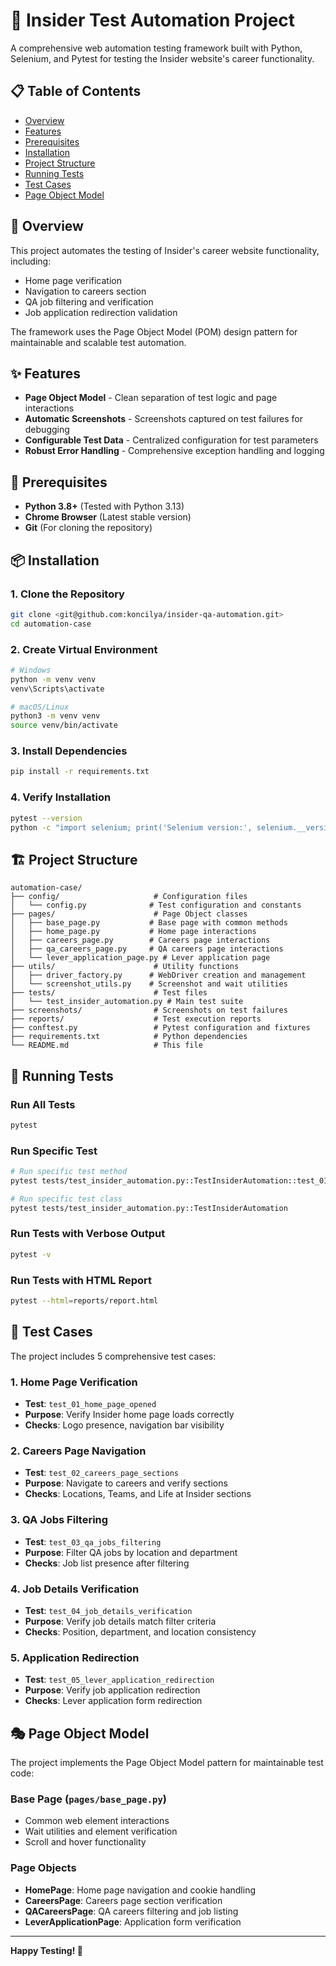 # 🚀 Insider Test Automation Project

A comprehensive web automation testing framework built with Python, Selenium, and Pytest for testing the Insider website's career functionality.

## 📋 Table of Contents

- [Overview](#overview)
- [Features](#features)
- [Prerequisites](#prerequisites)
- [Installation](#installation)
- [Project Structure](#project-structure)
- [Running Tests](#running-tests)
- [Test Cases](#test-cases)
- [Page Object Model](#page-object-model)

## 🎯 Overview

This project automates the testing of Insider's career website functionality, including:
- Home page verification
- Navigation to careers section
- QA job filtering and verification
- Job application redirection validation

The framework uses the Page Object Model (POM) design pattern for maintainable and scalable test automation.

## ✨ Features

- **Page Object Model** - Clean separation of test logic and page interactions
- **Automatic Screenshots** - Screenshots captured on test failures for debugging
- **Configurable Test Data** - Centralized configuration for test parameters
- **Robust Error Handling** - Comprehensive exception handling and logging

## 🔧 Prerequisites

- **Python 3.8+** (Tested with Python 3.13)
- **Chrome Browser** (Latest stable version)
- **Git** (For cloning the repository)

## 📦 Installation

### 1. Clone the Repository
```bash
git clone <git@github.com:koncilya/insider-qa-automation.git>
cd automation-case
```

### 2. Create Virtual Environment
```bash
# Windows
python -m venv venv
venv\Scripts\activate

# macOS/Linux
python3 -m venv venv
source venv/bin/activate
```

### 3. Install Dependencies
```bash
pip install -r requirements.txt
```

### 4. Verify Installation
```bash
pytest --version
python -c "import selenium; print('Selenium version:', selenium.__version__)"
```

## 🏗️ Project Structure

```
automation-case/
├── config/                     # Configuration files
│   └── config.py              # Test configuration and constants
├── pages/                      # Page Object classes
│   ├── base_page.py           # Base page with common methods
│   ├── home_page.py           # Home page interactions
│   ├── careers_page.py        # Careers page interactions
│   ├── qa_careers_page.py     # QA careers page interactions
│   └── lever_application_page.py # Lever application page
├── utils/                      # Utility functions
│   ├── driver_factory.py      # WebDriver creation and management
│   └── screenshot_utils.py    # Screenshot and wait utilities
├── tests/                      # Test files
│   └── test_insider_automation.py # Main test suite
├── screenshots/                # Screenshots on test failures
├── reports/                    # Test execution reports
├── conftest.py                 # Pytest configuration and fixtures
├── requirements.txt            # Python dependencies
└── README.md                   # This file
```

## 🧪 Running Tests

### Run All Tests
```bash
pytest
```

### Run Specific Test
```bash
# Run specific test method
pytest tests/test_insider_automation.py::TestInsiderAutomation::test_01_home_page_opened

# Run specific test class
pytest tests/test_insider_automation.py::TestInsiderAutomation
```

### Run Tests with Verbose Output
```bash
pytest -v
```

### Run Tests with HTML Report
```bash
pytest --html=reports/report.html
```

## 📝 Test Cases

The project includes 5 comprehensive test cases:

### 1. **Home Page Verification**
- **Test**: `test_01_home_page_opened`
- **Purpose**: Verify Insider home page loads correctly
- **Checks**: Logo presence, navigation bar visibility

### 2. **Careers Page Navigation**
- **Test**: `test_02_careers_page_sections`
- **Purpose**: Navigate to careers and verify sections
- **Checks**: Locations, Teams, and Life at Insider sections

### 3. **QA Jobs Filtering**
- **Test**: `test_03_qa_jobs_filtering`
- **Purpose**: Filter QA jobs by location and department
- **Checks**: Job list presence after filtering

### 4. **Job Details Verification**
- **Test**: `test_04_job_details_verification`
- **Purpose**: Verify job details match filter criteria
- **Checks**: Position, department, and location consistency

### 5. **Application Redirection**
- **Test**: `test_05_lever_application_redirection`
- **Purpose**: Verify job application redirection
- **Checks**: Lever application form redirection

## 🎭 Page Object Model

The project implements the Page Object Model pattern for maintainable test code:

### Base Page (`pages/base_page.py`)
- Common web element interactions
- Wait utilities and element verification
- Scroll and hover functionality

### Page Objects
- **HomePage**: Home page navigation and cookie handling
- **CareersPage**: Careers page section verification
- **QACareersPage**: QA careers filtering and job listing
- **LeverApplicationPage**: Application form verification

---

**Happy Testing! 🎉**

